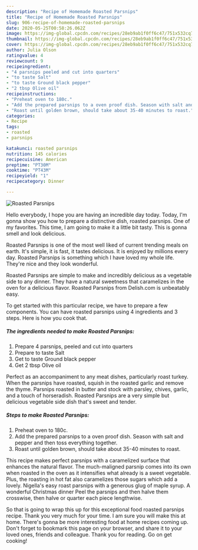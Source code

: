 ```yaml
---
description: "Recipe of Homemade Roasted Parsnips"
title: "Recipe of Homemade Roasted Parsnips"
slug: 906-recipe-of-homemade-roasted-parsnips
date: 2020-05-25T00:58:26.062Z
image: https://img-global.cpcdn.com/recipes/28eb9ab1f0ff6c47/751x532cq70/roasted-parsnips-recipe-main-photo.jpg
thumbnail: https://img-global.cpcdn.com/recipes/28eb9ab1f0ff6c47/751x532cq70/roasted-parsnips-recipe-main-photo.jpg
cover: https://img-global.cpcdn.com/recipes/28eb9ab1f0ff6c47/751x532cq70/roasted-parsnips-recipe-main-photo.jpg
author: Julia Olson
ratingvalue: 4
reviewcount: 9
recipeingredient:
- "4 parsnips peeled and cut into quarters"
- "to taste Salt"
- "to taste Ground black pepper"
- "2 tbsp Olive oil"
recipeinstructions:
- "Preheat oven to 180c."
- "Add the prepared parsnips to a oven proof dish. Season with salt and pepper and then toss everything together."
- "Roast until golden brown, should take about 35-40 minutes to roast."
categories:
- Recipe
tags:
- roasted
- parsnips

katakunci: roasted parsnips 
nutrition: 145 calories
recipecuisine: American
preptime: "PT30M"
cooktime: "PT43M"
recipeyield: "1"
recipecategory: Dinner

---
```



![Roasted Parsnips](https://img-global.cpcdn.com/recipes/28eb9ab1f0ff6c47/751x532cq70/roasted-parsnips-recipe-main-photo.jpg)

Hello everybody, I hope you are having an incredible day today. Today, I'm gonna show you how to prepare a distinctive dish, roasted parsnips. One of my favorites. This time, I am going to make it a little bit tasty. This is gonna smell and look delicious.

Roasted Parsnips is one of the most well liked of current trending meals on earth. It's simple, it is fast, it tastes delicious. It is enjoyed by millions every day. Roasted Parsnips is something which I have loved my whole life. They're nice and they look wonderful.

Roasted Parsnips are simple to make and incredibly delicious as a vegetable side to any dinner. They have a natural sweetness that caramelizes in the oven for a delicious flavor. Roasted Parsnips from Delish.com is unbeatably easy.


To get started with this particular recipe, we have to prepare a few components. You can have roasted parsnips using 4 ingredients and 3 steps. Here is how you cook that.

<!--inarticleads1-->

##### The ingredients needed to make Roasted Parsnips:

1. Prepare 4 parsnips, peeled and cut into quarters
1. Prepare to taste Salt
1. Get to taste Ground black pepper
1. Get 2 tbsp Olive oil


Perfect as an accompaniment to any meat dishes, particularly roast turkey. When the parsnips have roasted, squish in the roasted garlic and remove the thyme. Parsnips roasted in butter and stock with parsley, chives, garlic, and a touch of horseradish. Roasted Parsnips are a very simple but delicious vegetable side dish that&#39;s sweet and tender. 

<!--inarticleads2-->

##### Steps to make Roasted Parsnips:

1. Preheat oven to 180c.
1. Add the prepared parsnips to a oven proof dish. Season with salt and pepper and then toss everything together.
1. Roast until golden brown, should take about 35-40 minutes to roast.


This recipe makes perfect parsnips with a caramelized surface that enhances the natural flavor. The much-maligned parsnip comes into its own when roasted in the oven as it intensifies what already is a sweet vegetable. Plus, the roasting in hot fat also caramelizes those sugars which add a lovely. Nigella&#39;s easy roast parsnips with a generous glug of maple syrup. A wonderful Christmas dinner Peel the parsnips and then halve them crosswise, then halve or quarter each piece lengthwise. 

So that is going to wrap this up for this exceptional food roasted parsnips recipe. Thank you very much for your time. I am sure you will make this at home. There's gonna be more interesting food at home recipes coming up. Don't forget to bookmark this page on your browser, and share it to your loved ones, friends and colleague. Thank you for reading. Go on get cooking!

